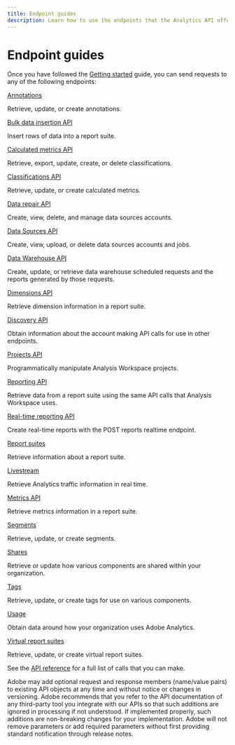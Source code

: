 ```yaml
---
title: Endpoint guides
description: Learn how to use the endpoints that the Analytics API offers.
---
```


# Endpoint guides

Once you have followed the [Getting started](../index.md) guide, you can send requests to any of the following endpoints:

<DiscoverBlock slots="link, text"/>

[Annotations](annotations/index.md)

Retrieve, update, or create annotations.

<DiscoverBlock slots="link, text"/>

[Bulk data insertion API](bulk-data-insertion/index.md)

Insert rows of data into a report suite.

<DiscoverBlock slots="link, text"/>

[Calculated metrics API](calculatedmetrics/index.md)

Retrieve, export, update, create, or delete classifications.

<DiscoverBlock slots="link, text"/>

[Classifications API](classifications/index.md)

Retrieve, update, or create calculated metrics.

<DiscoverBlock slots="link, text"/>

[Data repair API](data-repair/index.md)

Create, view, delete, and manage data sources accounts.

<DiscoverBlock slots="link, text"/>

[Data Sources API](data-sources/index.md)

Create, view, upload, or delete data sources accounts and jobs.

<DiscoverBlock slots="link, text"/>

[Data Warehouse API](data-warehouse/index.md)

Create, update, or retrieve data warehouse scheduled requests and the reports generated by those requests.

<DiscoverBlock slots="link, text"/>

[Dimensions API](dimensions/index.md)

Retrieve dimension information in a report suite.

<DiscoverBlock slots="link, text"/>

[Discovery API](discovery.md)

Obtain information about the account making API calls for use in other endpoints.

<DiscoverBlock slots="link, text"/>

[Projects API](projects/index.md)

Programmatically manipulate Analysis Workspace projects.

<DiscoverBlock slots="link, text"/>

[Reporting API](reports/index.md)

Retrieve data from a report suite using the same API calls that Analysis Workspace uses.

[Real-time reporting API](reports/real-time.md)

Create real-time reports with the POST reports realtime endpoint.

<DiscoverBlock slots="link, text"/>

[Report suites](report-suites.md)

Retrieve information about a report suite.

<DiscoverBlock slots="link, text"/>

[Livestream](livestream/index.md)

Retrieve Analytics traffic information in real time.

<DiscoverBlock slots="link, text"/>

[Metrics API](metrics/index.md)

Retrieve metrics information in a report suite.

[Segments](segments/index.md)

Retrieve, update, or create segments.

<DiscoverBlock slots="link, text"/>

[Shares](componentmetadata/shares.md)

Retrieve or update how various components are shared within your organization.

<DiscoverBlock slots="link, text"/>

[Tags](componentmetadata/tags.md)

Retrieve, update, or create tags for use on various components.

<DiscoverBlock slots="link, text"/>

[Usage](usage.md)

Obtain data around how your organization uses Adobe Analytics.

<DiscoverBlock slots="link, text"/>

[Virtual report suites](vrs/index.md)

Retrieve, update, or create virtual report suites.

See the [API reference](../../apis/index.md) for a full list of calls that you can make.

<InlineAlert variant="info" slots="text" />

Adobe may add optional request and response members (name/value pairs) to existing API objects at any time and without notice or changes in versioning. Adobe recommends that you refer to the API documentation of any third-party tool you integrate with our APIs so that such additions are ignored in processing if not understood. If implemented properly, such additions are non-breaking changes for your implementation. Adobe will not remove parameters or add required parameters without first providing standard notification through release notes.
